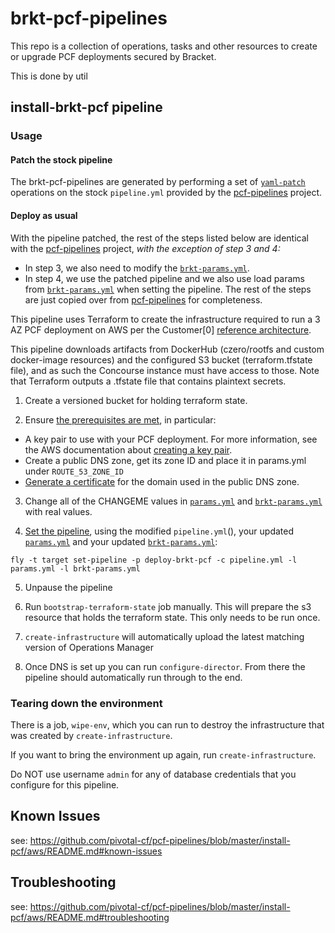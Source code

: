# brkt-pcf-pipelines

This repo is a collection of operations, tasks and other resources to create or
upgrade PCF deployments secured by Bracket.

This is done by util

## install-brkt-pcf pipeline

### Usage

#### Patch the stock pipeline

The brkt-pcf-pipelines are generated by performing a set of [`yaml-patch`](https://github.com/pivotal-cf/yaml-patch) operations
on the stock `pipeline.yml` provided by the [pcf-pipelines](https://github.com/pivotal-cf/pcf-pipelines) project.

#### Deploy as usual

With the pipeline patched, the rest of the steps listed below are identical with the [pcf-pipelines](https://github.com/pivotal-cf/pcf-pipelines) project, *with the exception of step 3 and 4:*
* In step 3, we also need to modify the [`brkt-params.yml`](https://github.com/olle-brkt/brkt-pcf-pipelines/install-brkt-pcf/brkt-params.yml).
* In step 4, we use the patched pipeline and we also use load params from [`brkt-params.yml`](https://github.com/olle-brkt/brkt-pcf-pipelines/install-brkt-pcf/brkt-params.yml) when setting the pipeline.
The rest of the steps are just copied over from [pcf-pipelines](https://github.com/pivotal-cf/pcf-pipelines) for completeness.

This pipeline uses Terraform to create the infrastructure required to run a
3 AZ PCF deployment on AWS per the Customer[0] [reference
architecture](http://docs.pivotal.io/pivotalcf/refarch/aws/aws_ref_arch.html).

This pipeline downloads artifacts from DockerHub (czero/rootfs and custom
docker-image resources) and the configured S3 bucket
(terraform.tfstate file), and as such the Concourse instance must have access
to those. Note that Terraform outputs a .tfstate file that contains plaintext
secrets.

1. Create a versioned bucket for holding terraform state.

2. Ensure [the prerequisites are met](https://docs.pivotal.io/pivotalcf/1-12/customizing/aws.html#prerequisities), in particular:

* A key pair to use with your PCF deployment. For more information, see the AWS documentation about [creating a key pair](http://docs.aws.amazon.com/AWSCloudFormation/latest/UserGuide/cfn-console-create-keypair.html).
* Create a public DNS zone, get its zone ID and place it in params.yml under `ROUTE_53_ZONE_ID`
* [Generate a certificate](http://docs.aws.amazon.com/elasticloadbalancing/latest/classic/ssl-server-cert.html#create-cert) for the domain used in the public DNS zone.

3. Change all of the CHANGEME values in [`params.yml`]() and [`brkt-params.yml`](https://github.com/olle-brkt/brkt-pcf-pipelines/install-brkt-pcf/brkt-params.yml) with real values.

4. [Set the pipeline](http://concourse.ci/single-page.html#fly-set-pipeline), using the modified `pipeline.yml`(), your updated [`params.yml`]() and your updated [`brkt-params.yml`](https://github.com/olle-brkt/brkt-pcf-pipelines/install-brkt-pcf/brkt-params.yml):
  ```
  fly -t target set-pipeline -p deploy-brkt-pcf -c pipeline.yml -l params.yml -l brkt-params.yml
  ```

5. Unpause the pipeline

6. Run `bootstrap-terraform-state` job manually. This will prepare the s3 resource that holds the terraform state. This only needs to be run once.

7. `create-infrastructure` will automatically upload the latest matching version of Operations Manager

8. Once DNS is set up you can run `configure-director`. From there the pipeline should automatically run through to the end.

### Tearing down the environment

There is a job, `wipe-env`, which you can run to destroy the infrastructure
that was created by `create-infrastructure`.

If you want to bring the environment up again, run `create-infrastructure`.

Do NOT use username `admin` for any of database credentials that you configure for this pipeline.

## Known Issues
see: https://github.com/pivotal-cf/pcf-pipelines/blob/master/install-pcf/aws/README.md#known-issues

## Troubleshooting
see: https://github.com/pivotal-cf/pcf-pipelines/blob/master/install-pcf/aws/README.md#troubleshooting

